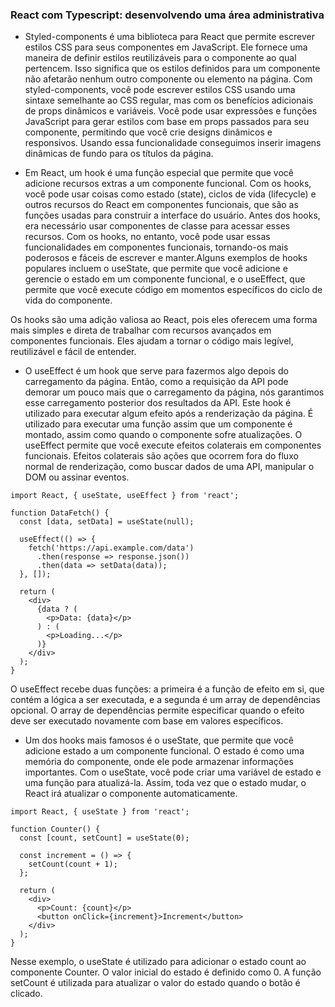 <h3>React com Typescript: desenvolvendo uma área administrativa</h3>

- Styled-components é uma biblioteca para React que permite escrever estilos CSS para seus componentes em JavaScript. Ele fornece uma maneira de definir estilos reutilizáveis para o componente ao qual pertencem. Isso significa que os estilos definidos para um componente não afetarão nenhum outro componente ou elemento na página.
Com styled-components, você pode escrever estilos CSS usando uma sintaxe semelhante ao CSS regular, mas com os benefícios adicionais de props dinâmicos e variáveis. Você pode usar expressões e funções JavaScript para gerar estilos com base em props passados para seu componente, permitindo que você crie designs dinâmicos e responsivos. Usando essa funcionalidade conseguimos inserir imagens dinâmicas de fundo para os títulos da página.

- Em React, um hook é uma função especial que permite que você adicione recursos extras a um componente funcional. Com os hooks, você pode usar coisas como estado (state), ciclos de vida (lifecycle) e outros recursos do React em componentes funcionais, que são as funções usadas para construir a interface do usuário. Antes dos hooks, era necessário usar componentes de classe para acessar esses recursos. Com os hooks, no entanto, você pode usar essas funcionalidades em componentes funcionais, tornando-os mais poderosos e fáceis de escrever e manter.Alguns exemplos de hooks populares incluem o useState, que permite que você adicione e gerencie o estado em um componente funcional, e o useEffect, que permite que você execute código em momentos específicos do ciclo de vida do componente.

Os hooks são uma adição valiosa ao React, pois eles oferecem uma forma mais simples e direta de trabalhar com recursos avançados em componentes funcionais. Eles ajudam a tornar o código mais legível, reutilizável e fácil de entender.
- O useEffect é um hook que serve para fazermos algo depois do carregamento da página. Então, como a requisição da API pode demorar um pouco mais que o carregamento da página, nós garantimos esse carregamento posterior dos resultados da API. Este hook é utilizado para executar algum efeito após a renderização da página. É utilizado para executar uma função assim que um componente é montado, assim como quando o componente sofre atualizações. O useEffect permite que você execute efeitos colaterais em componentes funcionais. Efeitos colaterais são ações que ocorrem fora do fluxo normal de renderização, como buscar dados de uma API, manipular o DOM ou assinar eventos.
```
import React, { useState, useEffect } from 'react';

function DataFetch() {
  const [data, setData] = useState(null);

  useEffect(() => {
    fetch('https://api.example.com/data')
      .then(response => response.json())
      .then(data => setData(data));
  }, []);

  return (
    <div>
      {data ? (
        <p>Data: {data}</p>
      ) : (
        <p>Loading...</p>
      )}
    </div>
  );
}
```

O useEffect recebe duas funções: a primeira é a função de efeito em si, que contém a lógica a ser executada, e a segunda é um array de dependências opcional. O array de dependências permite especificar quando o efeito deve ser executado novamente com base em valores específicos.

- Um dos hooks mais famosos é o useState, que permite que você adicione estado a um componente funcional. O estado é como uma memória do componente, onde ele pode armazenar informações importantes. Com o useState, você pode criar uma variável de estado e uma função para atualizá-la. Assim, toda vez que o estado mudar, o React irá atualizar o componente automaticamente.
```
import React, { useState } from 'react';

function Counter() {
  const [count, setCount] = useState(0);

  const increment = () => {
    setCount(count + 1);
  };

  return (
    <div>
      <p>Count: {count}</p>
      <button onClick={increment}>Increment</button>
    </div>
  );
}
```
Nesse exemplo, o useState é utilizado para adicionar o estado count ao componente Counter. O valor inicial do estado é definido como 0. A função setCount é utilizada para atualizar o valor do estado quando o botão é clicado.
